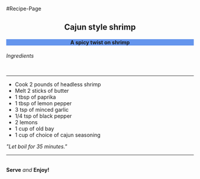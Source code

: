 #Recipe-Page
<!DOCTYPE html>
<!--Jackie Vargas-->
<!--This is not a simple web page-->
<html> <!--root element-->
<head> <!--head element will contain information about the document-->
</head> <!--"This is my own work"-->

<body> <!-- visible page content -->

<h2 style="text-align:center;">Cajun style shrimp</h2> <!--h2(front element name) style(style attitude) align(property) center(value)-->
<h4 style="background-color: Cornflowerblue; text-align:center;">A spicy twist on shrimp</h4>

<p><i>Ingredients</i></p> <br/>

<hr/>

- Cook 2 pounds of headless shrimp <br/>
- Melt 2 sticks of butter <br/>
- 1 tbsp of paprika <br/>
- 1 tbsp of lemon pepper <br/>
- 3 tsp of minced garlic <br/>
- 1/4 tsp of black pepper <br/>
- 2 lemons <br/>
- 1 cup of old bay <br/>
- 1 cup of choice of cajun seasoning </br>
<p><i> "Let boil for 35 minutes." </i></p>


<hr/> <!--horizontal rule element -- denotes change within a section -->

</body>
<br/> <!-- line break -->


<footer>
        <b>Serve</b> <i>and</i> <b>Enjoy!</b> <!-- bullet character -->
</footer>

</html>
